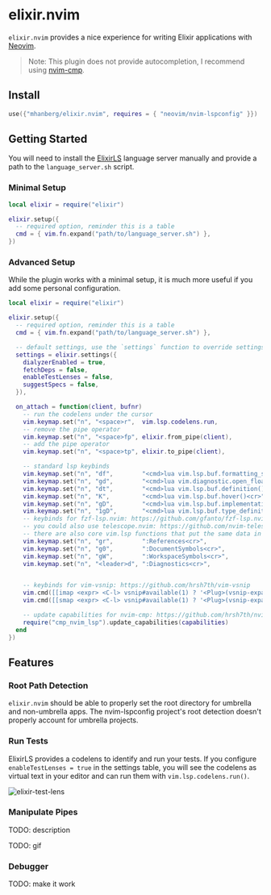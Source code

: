 # elixir.nvim

`elixir.nvim` provides a nice experience for writing Elixir applications with [Neovim](https://github.com/neovim/neovim).

> Note: This plugin does not provide autocompletion, I recommend using [nvim-cmp](https://github.com/hrsh7th/nvim-cmp).

## Install

```lua
use({"mhanberg/elixir.nvim", requires = { "neovim/nvim-lspconfig" }})
```

## Getting Started

You will need to install the [ElixirLS](https://github.com/elixir-lsp/elixir-ls) language server manually and provide a path to the `language_server.sh` script.

### Minimal Setup

```lua
local elixir = require("elixir")

elixir.setup({
  -- required option, reminder this is a table
  cmd = { vim.fn.expand("path/to/language_server.sh") },
})
```

### Advanced Setup

While the plugin works with a minimal setup, it is much more useful if you add some personal configuration.

```lua
local elixir = require("elixir")

elixir.setup({
  -- required option, reminder this is a table
  cmd = { vim.fn.expand("path/to/language_server.sh") },

  -- default settings, use the `settings` function to override settings
  settings = elixir.settings({
    dialyzerEnabled = true,
    fetchDeps = false,
    enableTestLenses = false,
    suggestSpecs = false,
  }),

  on_attach = function(client, bufnr)
    -- run the codelens under the cursor
    vim.keymap.set("n", "<space>r",  vim.lsp.codelens.run,                             { buffer = true, noremap = true })
    -- remove the pipe operator
    vim.keymap.set("n", "<space>fp", elixir.from_pipe(client),                         { buffer = true, noremap = true })
    -- add the pipe operator
    vim.keymap.set("n", "<space>tp", elixir.to_pipe(client),                           { buffer = true, noremap = true })

    -- standard lsp keybinds
    vim.keymap.set("n", "df",        "<cmd>lua vim.lsp.buf.formatting_seq_sync()<cr>", { buffer = true, noremap = true })
    vim.keymap.set("n", "gd",        "<cmd>lua vim.diagnostic.open_float()<cr>",       { buffer = true, noremap = true })
    vim.keymap.set("n", "dt",        "<cmd>lua vim.lsp.buf.definition()<cr>",          { buffer = true, noremap = true })
    vim.keymap.set("n", "K",         "<cmd>lua vim.lsp.buf.hover()<cr>",               { buffer = true, noremap = true })
    vim.keymap.set("n", "gD",        "<cmd>lua vim.lsp.buf.implementation()<cr>",      { buffer = true, noremap = true })
    vim.keymap.set("n", "1gD",       "<cmd>lua vim.lsp.buf.type_definition()<cr>",     { buffer = true, noremap = true })
    -- keybinds for fzf-lsp.nvim: https://github.com/gfanto/fzf-lsp.nvim
    -- you could also use telescope.nvim: https://github.com/nvim-telescope/telescope.nvim
    -- there are also core vim.lsp functions that put the same data in the loclist
    vim.keymap.set("n", "gr",        ":References<cr>",                                { buffer = true, noremap = true })
    vim.keymap.set("n", "g0",        ":DocumentSymbols<cr>",                           { buffer = true, noremap = true })
    vim.keymap.set("n", "gW",        ":WorkspaceSymbols<cr>",                          { buffer = true, noremap = true })
    vim.keymap.set("n", "<leader>d", ":Diagnostics<cr>",                               { buffer = true, noremap = true })


    -- keybinds for vim-vsnip: https://github.com/hrsh7th/vim-vsnip
    vim.cmd([[imap <expr> <C-l> vsnip#available(1) ? '<Plug>(vsnip-expand-or-jump)' : '<C-l>']])
    vim.cmd([[smap <expr> <C-l> vsnip#available(1) ? '<Plug>(vsnip-expand-or-jump)' : '<C-l>']])

    -- update capabilities for nvim-cmp: https://github.com/hrsh7th/nvim-cmp
    require("cmp_nvim_lsp").update_capabilities(capabilities)
  end
})
```

## Features

### Root Path Detection

`elixir.nvim` should be able to properly set the root directory for umbrella and non-umbrella apps. The nvim-lspconfig project's root detection doesn't properly account for umbrella projects.

### Run Tests

ElixirLS provides a codelens to identify and run your tests. If you configure `enableTestLenses = true` in the settings table, you will see the codelens as virtual text in your editor and can run them with `vim.lsp.codelens.run()`.

![elixir-test-lens](https://user-images.githubusercontent.com/5523984/159722637-ef1586d5-9d47-4e1a-b68b-6a90ad744098.gif)

### Manipulate Pipes

TODO: description

TODO: gif

### Debugger

TODO: make it work
